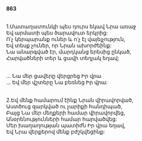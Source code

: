 **863**

\
1.Մատաղատունկի պես դուրս եկավ Նրա առաջ\
Եվ արմատի պես ծարավուտ երկրից:\
Ո՛չ կերպարանք ուներ և ո՛չ էլ վայելչություն,\
Եվ տեսք չուներ, որ Նրան ախորժեինք:\
Նա անարգված էր, մարդկանց երեսից ընկած,\
Հարվածների տեր և ցավի տեղյակ եղավ:

\
 ... Նա մեր ցավերը վերցրեց Իր վրա\
 ... Եվ մեր վշտերը Նա բեռնեց Իր վրա:

\
2.Եվ մենք համարում էինք Նրան վիրավորված,\
Աստծուց զարկված ու չարիքի հանդիպած,\
Բայց Նա մեր մեղքերի համար վիրավորվեց,\
Անօրենությունների համար հարվածվեց:\
Մեր խաղաղության պատիժն Իր վրա եղավ,\
Եվ Նրա վերքերով մենք բժշկվեցինք:
